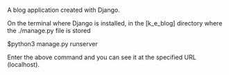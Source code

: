 A blog application created with Django.

On the terminal where Django is installed, in the [k_e_blog] directory where the ./manage.py file is stored

$python3 manage.py runserver

Enter the above command and you can see it at the specified URL (localhost).
